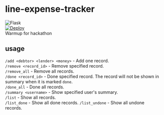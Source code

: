 # line-expense-tracker
![Flask](https://img.shields.io/badge/flask-%23000.svg?style=for-the-badge&logo=flask&logoColor=white)  
[![Deploy](https://www.herokucdn.com/deploy/button.svg)](https://heroku.com/deploy)  
Warmup for hackathon

## usage
`/add <debtor> <lender> <money>` - Add one record.  
`/remove <record_id>` - Remove specified record.  
`/remove_all` - Remove all records.  
`/done <record_id>` - Done specified record. The record will not be shown in summary when it is marked `done`.  
`/done_all` - Done all records.  
`/summary <username>` - Show specified user's summary.  
`/list` - Show all records.  
`/list_done` - Show all done records.
`/list_undone` - Show all undone records.
